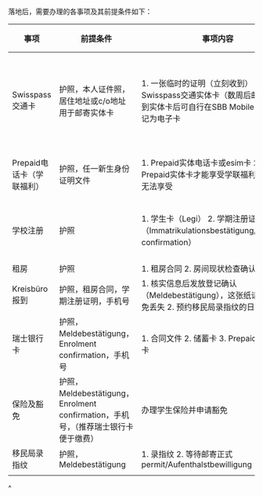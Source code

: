 落地后，需要办理的各事项及其前提条件如下：

| 事项               | 前提条件                                                         | 事项内容                                                                                     | 推荐办理时间                               |
| ---------------- | ------------------------------------------------------------ | ---------------------------------------------------------------------------------------- | ------------------------------------ |
| Swisspass交通卡     | 护照，本人证件照，居住地址或c/o地址用于邮寄实体卡                                   | 1. 一张临时的证明（立刻收到）&#xA;2\. 一张Swisspass交通实体卡（数周后邮寄）&#xA;3\. 收到实体卡后可自行在SBB Mobile App上登记为电子卡 | 入境落地后可立刻办理，便于乘坐交通。否则每次出行都需要单独买票，费用很高 |
| Prepaid电话卡（学联福利） | 护照，任一新生身份证明文件                                                | 1. Prepaid实体电话卡或esim卡&#xA;2\. 只有Prepaid实体卡才能享受学联福利，esim卡无法享受                             | 可根据落地时间提前在小程序预约办卡时间                  |
| 学校注册             | 护照                                                           | 1. 学生卡（Legi）&#xA;2\. 学期注册证明（Immatrikulationsbestätigung/Enrolment confirmation）          | 落地后尽快办理，请注意查看学校窗口的开放时间               |
| 租房               | 护照                                                           | 1. 租房合同&#xA;2\. 房间现状检查确认清单                                                               | 找到房后                                 |
| Kreisbüro报到      | 护照，租房合同，学期注册证明，手机号                                           | 1. 核实信息后发放登记确认（Meldebestätigung），这张纸请保存好避免丢失&#xA;2\. 预约移民局录指纹的日期和时间                      | 拿到学期注册证明和租房合同后                       |
| 瑞士银行卡            | 护照，Meldebestätigung，Enrolment confirmation，手机号               | 1. 合同文件&#xA;2\. 储蓄卡&#xA;3\. Prepaid卡或信用卡                                                 | 完成学校注册+租房+Kreisbüro报到后               |
| 保险及豁免            | 护照，Meldebestätigung，Enrolment confirmation，手机号，（推荐瑞士银行卡便于缴费） | 办理学生保险并申请豁免                                                                              | 完成学校注册+租房+Kreisbüro报到后+（银行卡办理后）      |
| 移民局录指纹           | 护照，Meldebestätigung                                          | 1. 录指纹&#xA;2\. 等待邮寄正式permit/Aufenthalstbewilligung                                       |                                      |
|                  |                                                              |                                                                                          |                                      |

^
